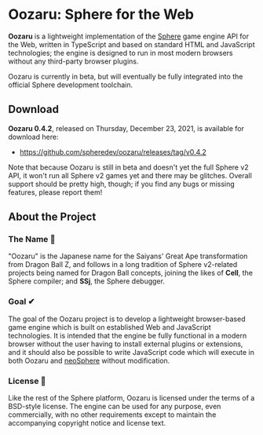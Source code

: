 # Oozaru: Sphere for the Web

**Oozaru** is a lightweight implementation of the
[Sphere](https://github.com/spheredev/neosphere) game engine API for the Web,
written in TypeScript and based on standard HTML and JavaScript technologies;
the engine is designed to run in most modern browsers without any third-party
browser plugins.

Oozaru is currently in beta, but will eventually be fully integrated
into the official Sphere development toolchain.


## Download

**Oozaru 0.4.2**, released on Thursday, December 23, 2021, is available for
download here:

* https://github.com/spheredev/oozaru/releases/tag/v0.4.2

Note that because Oozaru is still in beta and doesn't yet the full Sphere v2
API, it won't run all Sphere v2 games yet and there may be glitches.  Overall
support should be pretty high, though; if you find any bugs or missing
features, please report them!


## About the Project

### The Name 🐒

"Oozaru" is the Japanese name for the Saiyans' Great Ape transformation from
Dragon Ball Z, and follows in a long tradition of Sphere v2-related projects
being named for Dragon Ball concepts, joining the likes of **Cell**, the Sphere
compiler; and **SSj**, the Sphere debugger.

### Goal ✔

The goal of the Oozaru project is to develop a lightweight browser-based game
engine which is built on established Web and JavaScript technologies.  It is
intended that the engine be fully functional in a modern browser without the
user having to install external plugins or extensions, and it should also be
possible to write JavaScript code which will execute in both Oozaru and
[neoSphere](https://github.com/fatcerberus/sphere) without modification.

### License 📜

Like the rest of the Sphere platform, Oozaru is licensed under the terms of a
BSD-style license. The engine can be used for any purpose, even commercially,
with no other requirements except to maintain the accompanying copyright notice
and license text.

